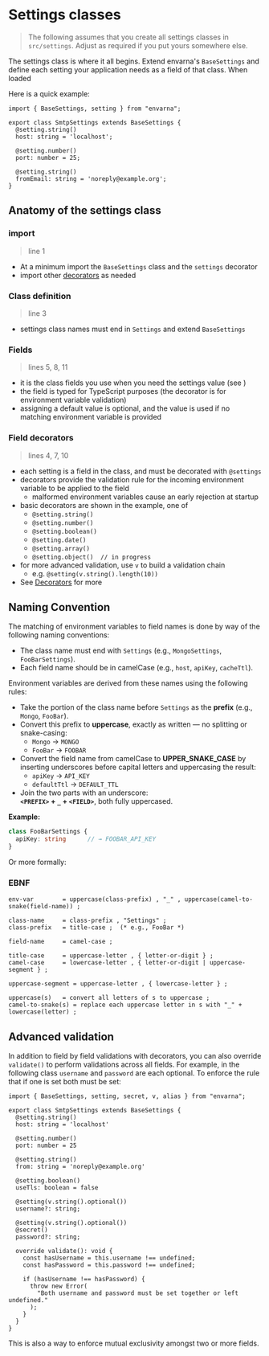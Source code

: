 # Settings classes

> The following assumes that you create all settings classes in `src/settings`. Adjust as required if you put yours somewhere else.

The settings class is where it all begins.  Extend envarna's `BaseSettings` and define each setting your application needs as a field of that class.  When loaded

Here is a quick example:

```typescript:line-numbers
import { BaseSettings, setting } from "envarna";

export class SmtpSettings extends BaseSettings {
  @setting.string()
  host: string = 'localhost';

  @setting.number()
  port: number = 25;

  @setting.string()
  fromEmail: string = 'noreply@example.org';
}
```

## Anatomy of the settings class
### import
> line 1
* At a minimum import the `BaseSettings` class and the `settings` decorator
* import other [decorators](decorators) as needed

### Class definition
> line 3
* settings class names must end in `Settings` and extend `BaseSettings`

### Fields
> lines 5, 8, 11
* it is the class fields you use when you need the settings value (see )
* the field is typed for TypeScript purposes (the decorator is for environment variable validation)
* assigning a default value is optional, and the value is used if no matching environment variable is provided
 
### Field decorators
> lines 4, 7, 10
* each setting is a field in the class, and must be decorated with `@settings`
* decorators provide the validation rule for the incoming environment variable to be applied to the field
  * malformed environment variables cause an early rejection at startup
* basic decorators are shown in the example, one of
  * `@setting.string()`
  * `@setting.number()`
  * `@setting.boolean()`
  * `@setting.date()`
  * `@setting.array()`
  * `@setting.object()  // in progress`
* for more advanced validation, use `v` to build a validation chain
  * e.g. `@setting(v.string().length(10))`
* See [Decorators](decorators) for more


## Naming Convention
The matching of environment variables to field names is done by way of the following naming conventions: 
* The class name must end with `Settings` (e.g., `MongoSettings`, `FooBarSettings`).
* Each field name should be in camelCase (e.g., `host`, `apiKey`, `cacheTtl`).

Environment variables are derived from these names using the following rules:

- Take the portion of the class name before `Settings` as the **prefix** (e.g., `Mongo`, `FooBar`).
- Convert this prefix to **uppercase**, exactly as written — no splitting or snake-casing:
  - `Mongo` → `MONGO`
  - `FooBar` → `FOOBAR`
- Convert the field name from camelCase to **UPPER_SNAKE_CASE** by inserting underscores before capital letters and uppercasing the result:
  - `apiKey` → `API_KEY`
  - `defaultTtl` → `DEFAULT_TTL`
- Join the two parts with an underscore:  
  **`<PREFIX>` + `_` + `<FIELD>`**, both fully uppercased.

**Example:**

```ts
class FooBarSettings {
  apiKey: string      // → FOOBAR_API_KEY
}
```

Or more formally:
### EBNF
```plaintext
env-var        = uppercase(class-prefix) , "_" , uppercase(camel-to-snake(field-name)) ;

class-name     = class-prefix , "Settings" ;
class-prefix   = title-case ;  (* e.g., FooBar *)

field-name     = camel-case ;

title-case     = uppercase-letter , { letter-or-digit } ;
camel-case     = lowercase-letter , { letter-or-digit | uppercase-segment } ;

uppercase-segment = uppercase-letter , { lowercase-letter } ;

uppercase(s)   = convert all letters of s to uppercase ;
camel-to-snake(s) = replace each uppercase letter in s with "_" + lowercase(letter) ;
```

## Advanced validation
In addition to field by field validations with decorators, you can also override `validate()` to perform validations across all fields.  For example, in the following class `username` and `password` are each optional.  To enforce the rule that if one is set both must be set:

```typescript{23-32}
import { BaseSettings, setting, secret, v, alias } from "envarna";

export class SmtpSettings extends BaseSettings {
  @setting.string()
  host: string = 'localhost'

  @setting.number()
  port: number = 25

  @setting.string()
  from: string = 'noreply@example.org'

  @setting.boolean()
  useTls: boolean = false

  @setting(v.string().optional())
  username?: string;

  @setting(v.string().optional())
  @secret()
  password?: string;

  override validate(): void {
    const hasUsername = this.username !== undefined;
    const hasPassword = this.password !== undefined;

    if (hasUsername !== hasPassword) {
      throw new Error(
        "Both username and password must be set together or left undefined."
      );
    }
  }  
}
```

This is also a way to enforce mutual exclusivity amongst two or more fields.
